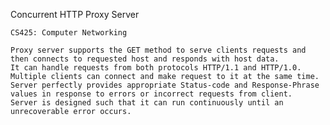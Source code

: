 Concurrent HTTP Proxy Server

    CS425: Computer Networking 

    Proxy server supports the GET method to serve clients requests and then connects to requested host and responds with host data.
    It can handle requests from both protocols HTTP/1.1 and HTTP/1.0.
    Multiple clients can connect and make request to it at the same time.
    Server perfectly provides appropriate Status-code and Response-Phrase values in response to errors or incorrect requests from client.
    Server is designed such that it can run continuously until an unrecoverable error occurs.
